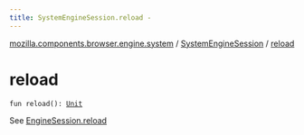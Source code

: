 ```yaml
---
title: SystemEngineSession.reload - 
---
```


[mozilla.components.browser.engine.system](../index.html) / [SystemEngineSession](index.html) / [reload](./reload.html)

# reload

`fun reload(): `[`Unit`](https://kotlinlang.org/api/latest/jvm/stdlib/kotlin/-unit/index.html)

See [EngineSession.reload](#)


